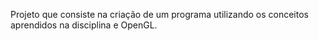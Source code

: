 Projeto que consiste na criação de um programa utilizando os conceitos aprendidos na disciplina e OpenGL.